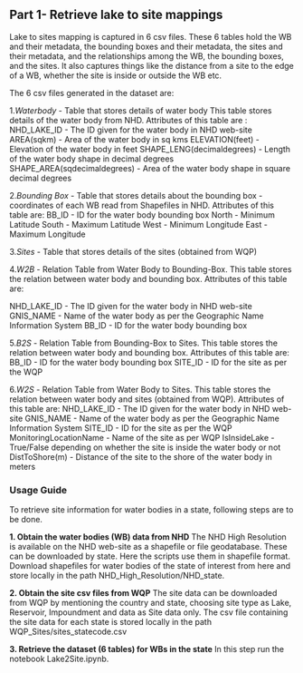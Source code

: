## Part 1- Retrieve lake to site mappings ##
Lake to sites mapping is captured in 6 csv files. These 6 tables hold the WB and their metadata, the bounding boxes and their metadata, the sites and their metadata, and the relationships among the WB, the bounding boxes, and the sites. It also captures things like the distance from a site to the edge of a WB, whether the site is inside or outside the WB etc.

The 6 csv files generated in the dataset are: 

1.*Waterbody* - Table that stores details of water body
  This table stores details of the water body from NHD. Attributes of this table are :
  NHD_LAKE_ID - The ID given for the water body in NHD web-site
  AREA(sqkm) - Area of the water body in sq kms
  ELEVATION(feet) - Elevation of the water body in feet
  SHAPE_LENG(decimaldegrees) - Length of the water body shape in decimal degrees
  SHAPE_AREA(sqdecimaldegrees) - Area of the water body shape in square decimal degrees
    
2.*Bounding Box* - Table that stores details about the bounding box - coordinates of each WB read from Shapefiles in NHD. Attributes of   this table are:
  BB_ID - ID for the water body bounding box
  North - Minimum Latitude
  South - Maximum Latitude
  West - Minimum Longitude
  East - Maximum Longitude
  
3.*Sites* - Table that stores details of the sites (obtained from WQP)

4.*W2B* - Relation Table from Water Body to Bounding-Box. This table stores the relation between water body and bounding box.              Attributes of this table are:

  NHD_LAKE_ID - The ID given for the water body in NHD web-site
  GNIS_NAME - Name of the water body as per the Geographic Name Information System
  BB_ID - ID for the water body bounding box

5.*B2S* - Relation Table from Bounding-Box to Sites. This table stores the relation between water body and bounding box. Attributes of   this table are:
  BB_ID - ID for the water body bounding box
  SITE_ID - ID for the site as per the WQP
  
6.*W2S* - Relation Table from Water Body to Sites. This table stores the relation between water body and sites (obtained from WQP).       Attributes of this table are:
  NHD_LAKE_ID - The ID given for the water body in NHD web-site
  GNIS_NAME - Name of the water body as per the Geographic Name Information System
  SITE_ID - ID for the site as per the WQP
  MonitoringLocationName - Name of the site as per WQP
  IsInsideLake - True/False depending on whether the site is inside the water body or not
  DistToShore(m) - Distance of the site to the shore of the water body in meters

### Usage Guide ###

To retrieve site information for water bodies in a state, following steps are to be done.

**1. Obtain the water bodies (WB) data from NHD**
The NHD High Resolution is available on the NHD web-site as a shapefile or file geodatabase. These can be downloaded by state. Here the scripts use them in shapefile format. Download shapefiles for water bodies of the state of interest from here and store locally in the path NHD_High_Resolution/NHD_state. 

**2. Obtain the site csv files from WQP**
The site data can be downloaded from WQP by mentioning the country and state, choosing site type as Lake, Reservoir, Impoundment and data as Site data only. The csv file containing the site data for each state is stored locally in the path WQP_Sites/sites_statecode.csv

**3. Retrieve the dataset (6 tables) for WBs in the state**
In this step run the notebook Lake2Site.ipynb. 

